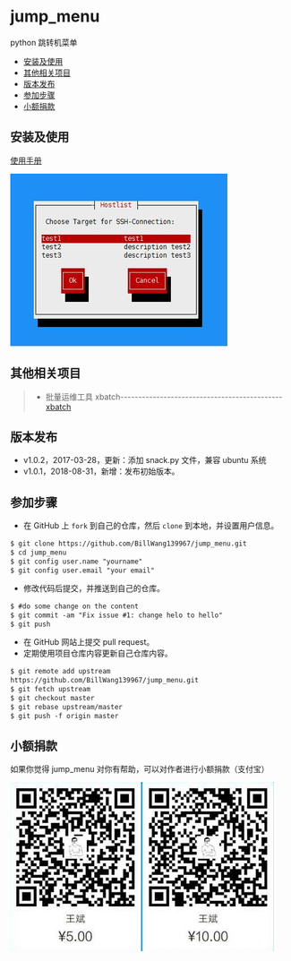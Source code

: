 # jump_menu

python 跳转机菜单

<!-- vim-markdown-toc GFM -->
* [安装及使用](#安装及使用)
* [其他相关项目](#其他相关项目)
* [版本发布](#版本发布)
* [参加步骤](#参加步骤)
* [小额捐款](#小额捐款)

<!-- vim-markdown-toc -->

## 安装及使用

[使用手册](docs/install.md)

![Screenshot](images/jump_menu.jpg)

## 其他相关项目

> * 批量运维工具 xbatch---------------------------------------------[xbatch](https://github.com/BillWang139967/xbatch)

## 版本发布

* v1.0.2，2017-03-28，更新：添加 snack.py 文件，兼容 ubuntu 系统
* v1.0.1，2018-08-31，新增：发布初始版本。


## 参加步骤

* 在 GitHub 上 `fork` 到自己的仓库，然后 `clone` 到本地，并设置用户信息。
```
$ git clone https://github.com/BillWang139967/jump_menu.git
$ cd jump_menu
$ git config user.name "yourname"
$ git config user.email "your email"
```
* 修改代码后提交，并推送到自己的仓库。
```
$ #do some change on the content
$ git commit -am "Fix issue #1: change helo to hello"
$ git push
```
* 在 GitHub 网站上提交 pull request。
* 定期使用项目仓库内容更新自己仓库内容。
```
$ git remote add upstream https://github.com/BillWang139967/jump_menu.git
$ git fetch upstream
$ git checkout master
$ git rebase upstream/master
$ git push -f origin master
```

## 小额捐款

如果你觉得 jump_menu 对你有帮助，可以对作者进行小额捐款（支付宝）

![Screenshot](images/5.jpg)

